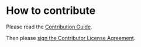 # How to contribute

Please read the [Contribution Guide](https://ncent.io).

Then please [sign the Contributor License Agreement](https://docs.google.com).

